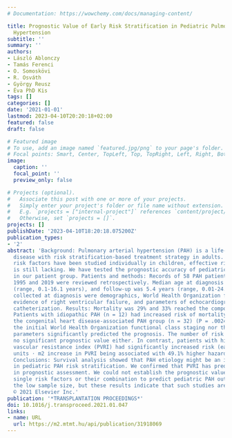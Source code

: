 ```yaml
---
# Documentation: https://wowchemy.com/docs/managing-content/

title: Prognostic Value of Early Risk Stratification in Pediatric Pulmonary Arterial
  Hypertension
subtitle: ''
summary: ''
authors:
- László Ablonczy
- Tamás Ferenci
- O. Somoskövi
- R. Osváth
- György Reusz
- Éva PhD Kis
tags: []
categories: []
date: '2021-01-01'
lastmod: 2023-04-10T20:20:18+02:00
featured: false
draft: false

# Featured image
# To use, add an image named `featured.jpg/png` to your page's folder.
# Focal points: Smart, Center, TopLeft, Top, TopRight, Left, Right, BottomLeft, Bottom, BottomRight.
image:
  caption: ''
  focal_point: ''
  preview_only: false

# Projects (optional).
#   Associate this post with one or more of your projects.
#   Simply enter your project's folder or file name without extension.
#   E.g. `projects = ["internal-project"]` references `content/project/deep-learning/index.md`.
#   Otherwise, set `projects = []`.
projects: []
publishDate: '2023-04-10T18:20:18.075200Z'
publication_types:
- '2'
abstract: 'Background: Pulmonary arterial hypertension (PAH) is a life-threatening
  disease with risk stratification-based treatment strategy in adults. Although the
  risk factors have been studied individually in children, effective risk stratification
  is still lacking. We have tested the prognostic accuracy of pediatric PAH risk factors
  in our patient group. Patients and methods: Records of 58 PAH patients treated between
  1995 and 2019 were reviewed retrospectively. Median age at diagnosis was 4.2 years
  (range, 0.1-16.1 years), and follow-up was 5.4 years (range, 0.01-24.1 years). Data
  collected at diagnosis were demographics, World Health Organization functional class,
  evidence of right ventricular failure, and parameters of echocardiography and cardiac
  catheterization. Results: Mortality was 29% and 33% reached the composite endpoint.
  Patients with idiopathic PAH (n = 12) had increased risk of mortality compared with
  the congenital heart disease-associated PAH group (n = 32) (P = .0024). Neither
  the initial World Health Organization functional class staging nor the echocardiographic
  parameters significantly predicted the prognosis. The number of risk factors had
  no significant prognostic value either. In contrast, patients with higher pulmonary
  vascular resistance index (PVRI) had significantly increased risk (each 10 Wood
  units ⋅ m2 increase in PVRI being associated with 49.1% higher hazard, P = .0048).
  Conclusions: Survival analysis showed that PAH etiology might be an important determinant
  in pediatric PAH risk stratification. We confirmed that PVRI has predictive value
  in prognostic assessment. We could not establish the prognostic value of nonweighted
  single risk factors or their combination to predict pediatric PAH outcome due to
  the low sample size, but these results indicate that such studies are warranted.
  © 2021 Elsevier Inc.'
publication: '*TRANSPLANTATION PROCEEDINGS*'
doi: 10.1016/j.transproceed.2021.01.047
links:
- name: URL
  url: https://m2.mtmt.hu/api/publication/31918069
---
```

